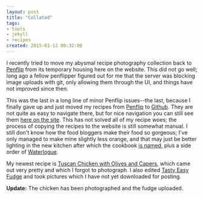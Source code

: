 ```yaml
---
layout: post
title: "Collated"
tags:
- tools
- jekyll
- recipes
created: 2015-01-12 00:32:00
---
```

I recently tried to move my abysmal recipe photography collection back to [Penflip](https://www.penflip.com/) from its temporary housing here on the website.  This did not go well; long ago a fellow penflipper figured out for me that the server was blocking image uploads with git, only allowing them through the UI, and things have not improved since then.

This was the last in a long line of minor Penflip issues--the last, because I finally gave up and just moved my recipes from [Penflip](https://www.penflip.com/mcdemarco/the-new-kitchen-cookbook) to [Github](https://github.com/mcdemarco/the-new-kitchen-cookbook/).  They are not quite as easy to navigate there, but for nice navigation you can still see them [here on the site](/recipes/).  This has not solved all of my recipe woes; the process of copying the recipes to the website is still somewhat manual.  I still don't know how the food bloggers make their food so gorgeous; I've only managed to make mine slightly less orange, and that may just be better lighting in the new kitchen after which the cookbook [is named](/recipes/preface/kitchens/), plus a side order of [Waterlogue](http://www.waterlogueapp.com).

My newest recipe is [Tuscan Chicken with Olives and Capers](/recipes/poultry/tuscanChicken/), which came out very pretty and which I forgot to photograph.  I also edited [Tasty Easy Fudge](/recipes/sweets/easyFudge/) and took pictures which I have not yet downloaded for posting.

**Update:** The chicken has been photographed and the fudge uploaded.
